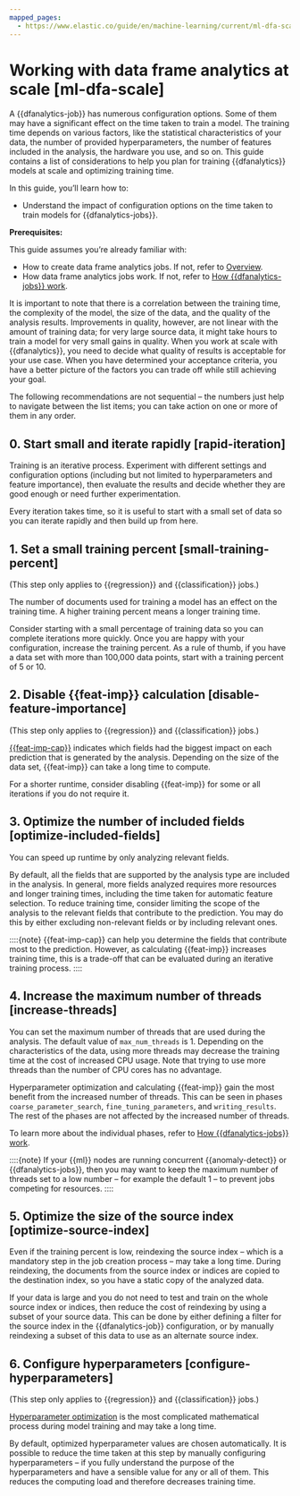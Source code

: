 ```yaml
---
mapped_pages:
  - https://www.elastic.co/guide/en/machine-learning/current/ml-dfa-scale.html
---
```


# Working with data frame analytics at scale [ml-dfa-scale]

A {{dfanalytics-job}} has numerous configuration options. Some of them may have a significant effect on the time taken to train a model. The training time depends on various factors, like the statistical characteristics of your data, the number of provided hyperparameters, the number of features included in the analysis, the hardware you use, and so on. This guide contains a list of considerations to help you plan for training {{dfanalytics}} models at scale and optimizing training time.

In this guide, you’ll learn how to:

* Understand the impact of configuration options on the time taken to train models for {{dfanalytics-jobs}}.

**Prerequisites:**

This guide assumes you’re already familiar with:

* How to create data frame analytics jobs. If not, refer to [Overview](ml-dfa-overview.md).
* How data frame analytics jobs work. If not, refer to [How {{dfanalytics-jobs}} work](ml-dfa-phases.md).

It is important to note that there is a correlation between the training time, the complexity of the model, the size of the data, and the quality of the analysis results. Improvements in quality, however, are not linear with the amount of training data; for very large source data, it might take hours to train a model for very small gains in quality. When you work at scale with {{dfanalytics}}, you need to decide what quality of results is acceptable for your use case. When you have determined your acceptance criteria, you have a better picture of the factors you can trade off while still achieving your goal.

The following recommendations are not sequential – the numbers just help to navigate between the list items; you can take action on one or more of them in any order.


## 0. Start small and iterate rapidly [rapid-iteration]

Training is an iterative process. Experiment with different settings and configuration options (including but not limited to hyperparameters and feature importance), then evaluate the results and decide whether they are good enough or need further experimentation.

Every iteration takes time, so it is useful to start with a small set of data so you can iterate rapidly and then build up from here.


## 1. Set a small training percent [small-training-percent]

(This step only applies to {{regression}} and {{classification}} jobs.)

The number of documents used for training a model has an effect on the training time. A higher training percent means a longer training time.

Consider starting with a small percentage of training data so you can complete iterations more quickly. Once you are happy with your configuration, increase the training percent.  As a rule of thumb, if you have a data set with more than 100,000 data points, start with a training percent of 5 or 10.


## 2. Disable {{feat-imp}} calculation [disable-feature-importance]

(This step only applies to {{regression}} and {{classification}} jobs.)

[{{feat-imp-cap}}](ml-feature-importance.md) indicates which fields had the biggest impact on each prediction that is generated by the analysis. Depending on the size of the data set, {{feat-imp}} can take a long time to compute.

For a shorter runtime, consider disabling {{feat-imp}} for some or all iterations if you do not require it.


## 3. Optimize the number of included fields [optimize-included-fields]

You can speed up runtime by only analyzing relevant fields.

By default, all the fields that are supported by the analysis type are included in the analysis. In general, more fields analyzed requires more resources and longer training times, including the time taken for automatic feature selection. To reduce training time, consider limiting the scope of the analysis to the relevant fields that contribute to the prediction. You may do this by either excluding non-relevant fields or by including relevant ones.

::::{note}
{{feat-imp-cap}} can help you determine the fields that contribute most to the prediction. However, as calculating {{feat-imp}} increases training time, this is a trade-off that can be evaluated during an iterative training process.
::::



## 4. Increase the maximum number of threads [increase-threads]

You can set the maximum number of threads that are used during the analysis. The default value of `max_num_threads` is 1. Depending on the characteristics of the data, using more threads may decrease the training time at the cost of increased CPU usage. Note that trying to use more threads than the number of CPU cores has no advantage.

Hyperparameter optimization and calculating {{feat-imp}} gain the most benefit from the increased number of threads. This can be seen in phases `coarse_parameter_search`, `fine_tuning_parameters`, and `writing_results`. The rest of the phases are not affected by the increased number of threads.

To learn more about the individual phases, refer to [How {{dfanalytics-jobs}} work](ml-dfa-phases.md).

::::{note}
If your {{ml}} nodes are running concurrent {{anomaly-detect}} or {{dfanalytics-jobs}}, then you may want to keep the maximum number of threads set to a low number – for example the default 1 – to prevent jobs competing for resources.
::::



## 5. Optimize the size of the source index [optimize-source-index]

Even if the training percent is low, reindexing the source index – which is a mandatory step in the job creation process – may take a long time. During reindexing, the documents from the source index or indices are copied to the destination index, so you have a static  copy of the analyzed data.

If your data is large and you do not need to test and train on the whole source index or indices, then reduce the cost of reindexing by using a subset of your source data. This can be done by either defining a filter for the source index in the {{dfanalytics-job}} configuration, or by manually reindexing a subset of this data to use as an alternate source index.


## 6. Configure hyperparameters [configure-hyperparameters]

(This step only applies to {{regression}} and {{classification}} jobs.)

[Hyperparameter optimization](hyperparameters.md) is the most complicated mathematical process during model training and may take a long time.

By default, optimized hyperparameter values are chosen automatically. It is possible to reduce the time taken at this step by manually configuring hyperparameters – if you fully understand the purpose of the hyperparameters and have a sensible value for any or all of them. This reduces the computing load and therefore decreases training time.
